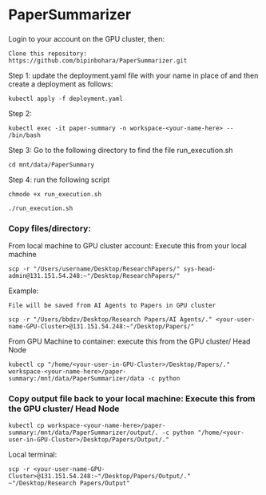 # PaperSummarizer

###
Login to your account on the GPU cluster, then:
```
Clone this repository: https://github.com/bipinbohara/PaperSummarizer.git
```

Step 1:
update the deployment.yaml file with your name in place of <your-name-here> and then create a deployment as follows:
```
kubectl apply -f deployment.yaml
```

Step 2:
```
kubectl exec -it paper-summary -n workspace-<your-name-here> -- /bin/bash
```

Step 3: Go to the following directory to find the file run_execution.sh
```
cd mnt/data/PaperSummary
```

Step 4: run the following script
```
chmode +x run_execution.sh

./run_execution.sh
```

### Copy files/directory:
From local machine to GPU cluster account: Execute this from your local machine
```
scp -r "/Users/username/Desktop/ResearchPapers/" sys-head-admin@131.151.54.248:~"/Desktop/ResearchPapers/"
```
Example: 
```
File will be saved from AI Agents to Papers in GPU cluster

scp -r "/Users/bbdzv/Desktop/Research Papers/AI Agents/." <your-user-name-GPU-Cluster>@131.151.54.248:~"/Desktop/Papers/"
```

From GPU Machine to container: execute this from the GPU cluster/ Head Node
```
kubectl cp "/home/<your-user-in-GPU-Cluster>/Desktop/Papers/." workspace-<your-name-here>/paper-summary:/mnt/data/PaperSummarizer/data -c python
```

### Copy output file back to your local machine: Execute this from the GPU cluster/ Head Node
```
kubectl cp workspace-<your-name-here>/paper-summary:/mnt/data/PaperSummarizer/output/. -c python "/home/<your-user-in-GPU-Cluster>/Desktop/Papers/Output/."
```
Local terminal:
```
scp -r <your-user-name-GPU-Cluster>@131.151.54.248:~"/Desktop/Papers/Output/." ~"/Desktop/Research Papers/Output"
```

